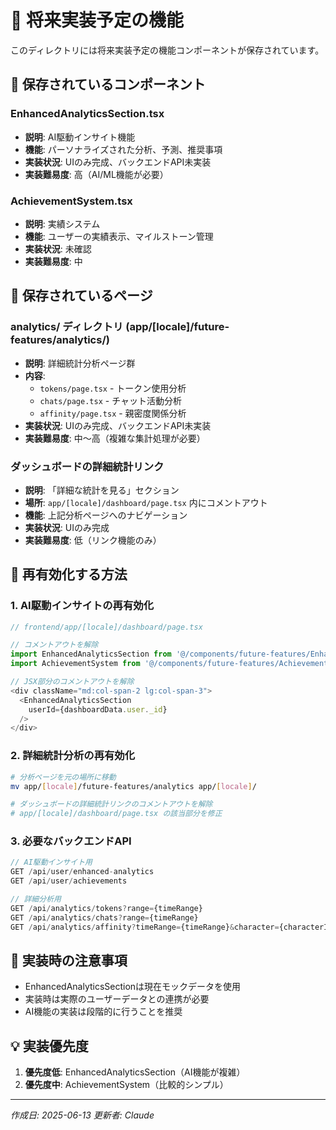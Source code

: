 # 🚀 将来実装予定の機能

このディレクトリには将来実装予定の機能コンポーネントが保存されています。

## 📁 保存されているコンポーネント

### EnhancedAnalyticsSection.tsx
- **説明**: AI駆動インサイト機能
- **機能**: パーソナライズされた分析、予測、推奨事項
- **実装状況**: UIのみ完成、バックエンドAPI未実装
- **実装難易度**: 高（AI/ML機能が必要）

### AchievementSystem.tsx
- **説明**: 実績システム
- **機能**: ユーザーの実績表示、マイルストーン管理
- **実装状況**: 未確認
- **実装難易度**: 中

## 📁 保存されているページ

### analytics/ ディレクトリ (app/[locale]/future-features/analytics/)
- **説明**: 詳細統計分析ページ群
- **内容**:
  - `tokens/page.tsx` - トークン使用分析
  - `chats/page.tsx` - チャット活動分析  
  - `affinity/page.tsx` - 親密度関係分析
- **実装状況**: UIのみ完成、バックエンドAPI未実装
- **実装難易度**: 中〜高（複雑な集計処理が必要）

### ダッシュボードの詳細統計リンク
- **説明**: 「詳細な統計を見る」セクション
- **場所**: `app/[locale]/dashboard/page.tsx` 内にコメントアウト
- **機能**: 上記分析ページへのナビゲーション
- **実装状況**: UIのみ完成
- **実装難易度**: 低（リンク機能のみ）

## 🔄 再有効化する方法

### 1. AI駆動インサイトの再有効化
```typescript
// frontend/app/[locale]/dashboard/page.tsx

// コメントアウトを解除
import EnhancedAnalyticsSection from '@/components/future-features/EnhancedAnalyticsSection';
import AchievementSystem from '@/components/future-features/AchievementSystem';

// JSX部分のコメントアウトを解除
<div className="md:col-span-2 lg:col-span-3">
  <EnhancedAnalyticsSection 
    userId={dashboardData.user._id}
  />
</div>
```

### 2. 詳細統計分析の再有効化
```bash
# 分析ページを元の場所に移動
mv app/[locale]/future-features/analytics app/[locale]/

# ダッシュボードの詳細統計リンクのコメントアウトを解除
# app/[locale]/dashboard/page.tsx の該当部分を修正
```

### 3. 必要なバックエンドAPI
```typescript
// AI駆動インサイト用
GET /api/user/enhanced-analytics
GET /api/user/achievements

// 詳細分析用
GET /api/analytics/tokens?range={timeRange}
GET /api/analytics/chats?range={timeRange} 
GET /api/analytics/affinity?timeRange={timeRange}&character={characterId}
```

## 📝 実装時の注意事項

- EnhancedAnalyticsSectionは現在モックデータを使用
- 実装時は実際のユーザーデータとの連携が必要
- AI機能の実装は段階的に行うことを推奨

## 💡 実装優先度

1. **優先度低**: EnhancedAnalyticsSection（AI機能が複雑）
2. **優先度中**: AchievementSystem（比較的シンプル）

---
*作成日: 2025-06-13*
*更新者: Claude*